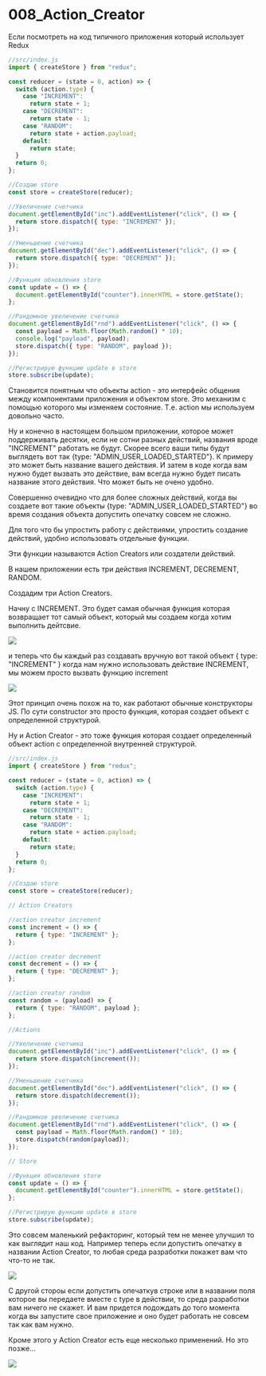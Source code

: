 # 008_Action_Creator

Если посмотреть на код типичного приложения который использует Redux 

```js
//src/index.js
import { createStore } from "redux";

const reducer = (state = 0, action) => {
  switch (action.type) {
    case "INCREMENT":
      return state + 1;
    case "DECREMENT":
      return state - 1;
    case "RANDOM":
      return state + action.payload;
    default:
      return state;
  }
  return 0;
};

//Создаю store
const store = createStore(reducer);

//Увеличение счетчика
document.getElementById("inc").addEventListener("click", () => {
  return store.dispatch({ type: "INCREMENT" });
});

//Уменьшение счетчика
document.getElementById("dec").addEventListener("click", () => {
  return store.dispatch({ type: "DECREMENT" });
});

//Функция обновления store
const update = () => {
  document.getElementById("counter").innerHTML = store.getState();
};

//Рандомное увеличение счетчика
document.getElementById("rnd").addEventListener("click", () => {
  const payload = Math.floor(Math.random() * 10);
  console.log("payload", payload);
  store.dispatch({ type: "RANDOM", payload });
});

//Регистрирую функцию update в store
store.subscribe(update);

```

Становится понятным что объекты action - это интерфейс общения между компонентами приложения и объектом store. Это механизм с помощью которого мы изменяем состояние. Т.е. action мы используем довольно часто.

Ну и конечно в настоящем большом приложении, которое может поддерживать десятки, если не сотни разных действий, названия вроде "INCREMENT" работать не будут. Скорее всего ваши типы будут выглядеть вот так {type: "ADMIN_USER_LOADED_STARTED"}. К примеру это может быть название вашего действия. И затем в коде когда вам нужно будет вызвать это действие, вам всегда нужно будет писать название этого действия. Что может быть не очено удобно.

Совершенно очевидно что для более сложных действий, когда вы создаете вот такие объекты {type: "ADMIN_USER_LOADED_STARTED"} во время создания объекта допустить опечатку совсем не сложно.


Для того что бы упростить работу с действиями, упростить создание действий, удобно использовать отдельные функции.

Эти функции называются Action Creators или создатели действий.


В нашем приложении есть три действия INCREMENT, DECREMENT, RANDOM.

Создадим три Action Creators.

Начну с INCREMENT. Это будет самая обычная функция которая возвращает тот самый объект, который мы создаем когда хотим выполнить дейтсвие.

![](img/001.jpg)

и теперь что бы каждый раз создавать вручную вот такой объект { type: "INCREMENT" } когда нам нужно использовать действие INCREMENT, мы можем просто вызвать функцию increment

![](img/002.jpg)

Этот принцип очень похож на то, как работают обычные конструкторы JS. По сути constructor это просто функция, которая создает объект с определенной структурой.

Ну и Action Creator - это тоже функция которая создает определенный объект action с определенной внутренней структурой.

```js
//src/index.js
import { createStore } from "redux";

const reducer = (state = 0, action) => {
  switch (action.type) {
    case "INCREMENT":
      return state + 1;
    case "DECREMENT":
      return state - 1;
    case "RANDOM":
      return state + action.payload;
    default:
      return state;
  }
  return 0;
};

//Создаю store
const store = createStore(reducer);

// Action Creators

//action creator increment
const increment = () => {
  return { type: "INCREMENT" };
};

//action creator decrement
const decrement = () => {
  return { type: "DECREMENT" };
};

//action creator random
const random = (payload) => {
  return { type: "RANDOM", payload };
};

//Actions

//Увеличение счетчика
document.getElementById("inc").addEventListener("click", () => {
  return store.dispatch(increment());
});

//Уменьшение счетчика
document.getElementById("dec").addEventListener("click", () => {
  return store.dispatch(decrement());
});

//Рандомное увеличение счетчика
document.getElementById("rnd").addEventListener("click", () => {
  const payload = Math.floor(Math.random() * 10);
  store.dispatch(random(payload));
});

// Store

//Функция обновления store
const update = () => {
  document.getElementById("counter").innerHTML = store.getState();
};

//Регистрирую функцию update в store
store.subscribe(update);

```

Это совсем маленький рефакторинг, который тем не менее улучшил то как выглядит наш код. Например теперь если допустить опечатку в названии Action Creator, то любая среда разработки покажет вам что что-то не так.

![](img/003.jpg)


C другой стороы если допустить опечаткув строке или в названии поля  которое вы передаете вместе с type в действии, то среда разработки вам ничего не скажет. И вам придется подождать до того момента когда вы запустите свое приложение и оно будет работать не совсем так как вам нужно.

Кроме этого у Action Creator есть еще несколько применений. Но это позже...

![](img/004.jpg)

